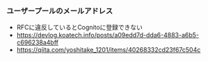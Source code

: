 
### ユーザープールのメールアドレス

- RFCに違反しているとCognitoに登録できない
- https://devlog.koatech.info/posts/a09edd7d-dda6-4883-a6b5-c696238a4bff
- https://qiita.com/yoshitake_1201/items/40268332cd23f67c504c
